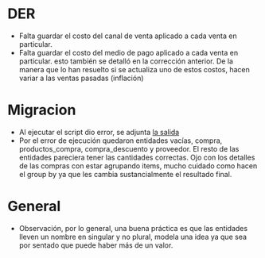 # DER

- Falta guardar el costo del canal de venta aplicado a cada venta en particular.
- Falta guardar el costo del medio de pago aplicado a cada venta en particular. esto también se detalló en la corrección anterior. De la manera que lo han resuelto si se actualiza uno de estos costos, hacen variar a las ventas pasadas (inflación)

# Migracion

- Al ejecutar el script dio error, se adjunta [la salida](error.log)
- Por el error de ejecución quedaron entidades vacías, compra, productos_compra, compra_descuento y proveedor. El resto de las entidades pareciera tener las cantidades correctas. Ojo con los detalles de las compras con estar agrupando items, mucho cuidado como hacen el group by ya que les cambia sustancialmente el resultado final.

# General

- Observación, por lo general, una buena práctica es que las entidades lleven un nombre en singular y no plural, modela una idea ya que sea por sentado que puede haber más de un valor.
